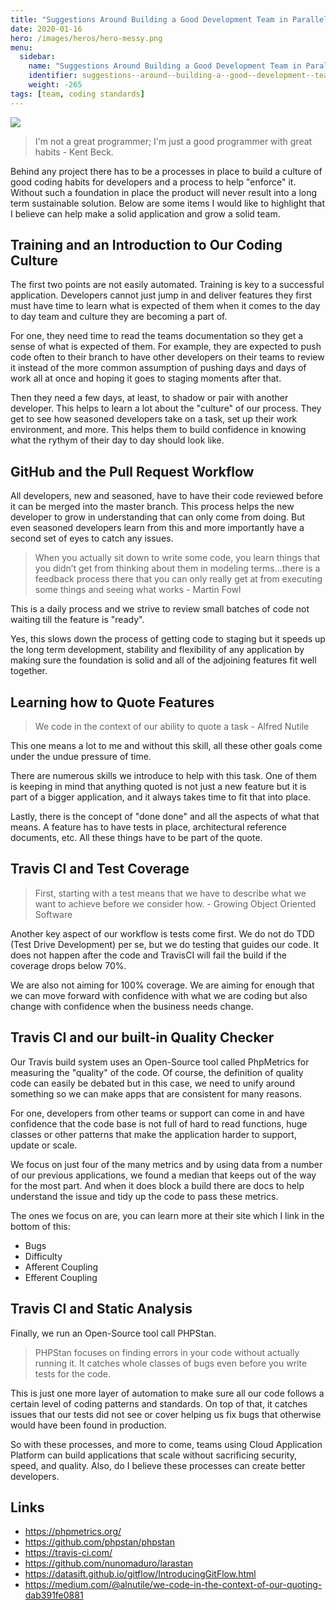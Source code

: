 ```yaml
---
title: "Suggestions Around Building a Good Development Team in Parallel to Building a Good Product"
date: 2020-01-16
hero: /images/heros/hero-messy.png
menu:
  sidebar:
    name: "Suggestions Around Building a Good Development Team in Parallel to Building a Good Product"
    identifier: suggestions--around--building-a--good--development--team-in--parallel-to--building-a--good--product
    weight: -265
tags: [team, coding standards]
---
```


![](https://dl.dropboxusercontent.com/s/bi2dv6slg1dkiyo/capheader.png?dl=0)


>I'm not a great programmer; I'm just a good programmer with great habits - Kent Beck.

Behind any project there has to be a processes in place to build a culture of good coding habits for developers and a process to help "enforce" it. Without such a foundation in place the product will never result into a long term sustainable solution. Below are some items I would like to highlight that I believe can help make a solid application and grow a solid team.

## Training and an Introduction to Our Coding Culture

The first two points are not easily automated. Training is key to a successful application. Developers cannot just jump in and deliver features they first must have time to learn what is expected of them when it comes to the day to day team and culture they are becoming a part of.

For one, they need time to read the teams documentation so they get a sense of what is expected of them. For example, they are expected to push code often to their branch to have other developers on their teams to review it instead of the more common assumption of pushing days and days of work all at once and hoping it goes to staging moments after that.

Then they need a few days, at least, to shadow or pair with another developer. This helps to learn a lot about the "culture" of our process. They get to see how seasoned developers take on a task, set up their work environment, and more. This helps them to build confidence in knowing what the rythym of their day to day should look like.


## GitHub and the Pull Request Workflow

All developers, new and seasoned, have to have their code reviewed before it can be merged into the master branch. This process helps the new developer to grow in understanding that can only come from doing. But even seasoned developers learn from this and more importantly have a second set of eyes to catch any issues.

> When you actually sit down to write some code, you learn things that you didn’t get from thinking about them in modeling terms…there is a feedback process there that you can only really get at from executing some things and seeing what works - Martin Fowl

This is a daily process and we strive to review small batches of code not waiting till the feature is "ready".

Yes, this slows down the process of getting code to staging but it speeds up the long term development, stability and flexibility of any application by making sure the foundation is solid and all of the adjoining features fit well together.


## Learning how to Quote Features

> We code in the context of our ability to quote a task - Alfred Nutile

This one means a lot to me and without this skill, all these other goals come under the undue pressure of time.

There are numerous skills we introduce to help with this task. One of them is keeping in mind that anything quoted is not just a new feature but it is part of a bigger application, and it always takes time to fit that into place.


Lastly, there is the concept of "done done" and all the aspects of what that means. A feature has to have tests in place, architectural reference documents, etc. All these things have to be part of the quote.


## Travis CI and Test Coverage

> First, starting with a test means that we have to describe what we want to achieve before we consider how. - Growing Object Oriented Software

Another key aspect of our workflow is tests come first. We do not do TDD (Test Drive Development) per se, but we do testing that guides our code. It does not happen after the code and TravisCI will fail the build if the coverage drops below 70%.

We are also not aiming for 100% coverage. We are aiming for enough that we can move forward with confidence with what we are coding but also change with confidence when the business needs change.


## Travis CI and our built-in Quality Checker

Our Travis build system uses an Open-Source tool called PhpMetrics for measuring the "quality" of the code. Of course, the definition of quality code can easily be debated but in this case, we need to unify around something so we can make apps that are consistent for many reasons.

For one, developers from other teams or support can come in and have confidence that the code base is not full of hard to read functions, huge classes or other patterns that make the application harder to support, update or scale.

We focus on just four of the many metrics and by using data from a number of our previous applications, we found a median that keeps out of the way for the most part. And when it does block a build there are docs to help understand the issue and tidy up the code to pass these metrics.

The ones we focus on are, you can learn more at their site which I link in the bottom of this:

  * Bugs
  * Difficulty
  * Afferent Coupling
  * Efferent Coupling



## Travis CI and Static Analysis

Finally, we run an Open-Source tool call PHPStan.

>PHPStan focuses on finding errors in your code without actually running it. It catches whole classes of bugs even before you write tests for the code.

This is just one more layer of automation to make sure all our code follows a certain level of coding patterns and standards. On top of that, it catches issues that our tests did not see or cover helping us fix bugs that otherwise would have been found in production. 


So with these processes, and more to come, teams using Cloud Application Platform can build applications that scale without sacrificing security, speed, and quality. Also, do I believe these processes can create better developers.


## Links

  * https://phpmetrics.org/
  * https://github.com/phpstan/phpstan
  * https://travis-ci.com/
  * https://github.com/nunomaduro/larastan
  * https://datasift.github.io/gitflow/IntroducingGitFlow.html
  * https://medium.com/@alnutile/we-code-in-the-context-of-our-quoting-dab391fe0881